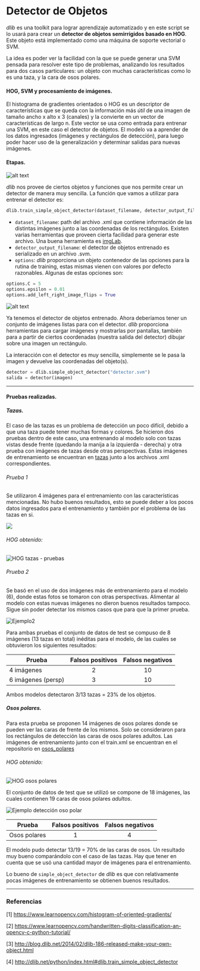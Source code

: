 # Detector de Objetos
*dlib* es una toolkit para lograr aprendizaje automatizado y en este script se lo usará para crear un __detector de objetos semirrígidos basado en HOG__. Este objeto está implementado como una máquina de soporte vectorial o SVM.

La idea es poder ver la facilidad con la que se puede generar una SVM pensada para resolver este tipo de problemas, analizando los resultados para dos casos particulares: un objeto con muchas características como lo es una taza, y la cara de osos polares.

#### HOG, SVM y procesamiento de imágenes.
El histograma de gradientes orientados o HOG es un descriptor de características que se queda con la información más *útil* de una imagen de tamaño ancho x alto x 3 (canales) y la convierte en un vector de características de largo n. Este vector se usa como entrada para entrenar una SVM, en este caso el detector de objetos. El modelo va a aprender de los datos ingresados (imágenes y rectángulos de detección), para luego poder hacer uso de la generalización y determinar salidas para nuevas imágenes.

#### Etapas.

![alt text](https://i.imgur.com/RXXPudP.png "Entrenamiento")

*dlib* nos provee de ciertos objetos y funciones que nos permite crear un detector de manera muy sencilla. La función que vamos a utilizar para entrenar el detector es:

```python
dlib.train_simple_object_detector(dataset_filename, detector_output_filename, options)
```
* `dataset_filename`: path del archivo .xml que contiene información de las distintas imágenes junto a las coordenadas de los rectángulos. Existen varias herramientas que proveen cierta facilidad para generar este archivo. Una buena herramienta es [imgLab](http://imglab.ml).
* `detector_output_filename`: el detector de objetos entrenado es serializado en un archivo .svm.
* `options`: *dlib* proporciona un objeto contenedor de las opciones para la rutina de training, estas mismas vienen con valores por defecto razonables. Algunas de estas opciones son:

```python
options.C = 5
options.epsilon = 0.01
options.add_left_right_image_flips = True
```

![alt text](https://i.imgur.com/GUN6rXu.png "Consulta")

Ya tenemos el detector de objetos entrenado. Ahora deberíamos tener un conjunto de imágenes listas para con el detector. *dlib* proporciona herramientas para cargar imágenes y mostrarlas por pantallas, también para a partir de ciertos coordenadas (nuestra salida del detector) dibujar sobre una imagen un rectángulo. 

La interacción con el detector es muy sencilla, simplemente se le pasa la imagen y devuelve las coordenadas del objeto(s).
```python
detector = dlib.simple_object_detector("detector.svm")
salida = detector(imagen)
```
___
#### Pruebas realizadas.
##### Tazas.
El caso de las tazas es un problema de detección un poco difícil, debido a que una taza puede tener muchas formas y colores. Se hicieron dos pruebas dentro de este caso, una entrenando al modelo solo con tazas vistas desde frente (quedando la manija a la izquierda - derecha) y otra prueba con imágenes de tazas desde otras perspectivas. Estas imágenes de entrenamiento se encuentran en [tazas](/tools/object%20detector/tazas) junto a los archivos .xml correspondientes.

###### Prueba 1
Se utilizaron 4 imágenes para el entrenamiento con las características mencionadas. No hubo buenos resultados, esto se puede deber a los pocos datos ingresados para el entrenamiento y también por el problema de las tazas en si.

![](https://github.com/bconstanzo/phantom/blob/master/tools/object%20detector/tazas/prueba1/Foto%2017-5-19%2013%2018%2058.jpg)
###### HOG obtenido:
![](https://github.com/bconstanzo/phantom/blob/master/tools/object%20detector/tazas/prueba1/hog.png "HOG tazas - pruebas")

###### Prueba 2
Se basó en el uso de dos imágenes más de entrenamiento para el modelo (6), donde estas fotos se tomaron con otras perspectivas. Alimentar al modelo con estas nuevas imágenes no dieron buenos resultados tampoco. Sigue sin poder detectar los mismos casos que para que la primer prueba.

![](https://github.com/bconstanzo/phantom/blob/master/tools/object%20detector/tazas/prueba2/Foto%2017-5-19%2013%2018%2049.jpg?raw=true "Ejemplo2")

Para ambas pruebas el conjunto de datos de test se compuso de 8 imágenes (13 tazas en total) inéditas para el modelo, de las cuales se obtuvieron los siguientes resultados:

| Prueba              | Falsos positivos           | Falsos negativos  |
| -------------       |:--------------------------:|:-----------------:|
| 4 imágenes          | 2                          | 10                |
| 6 imágenes (persp)  | 3                          |   10               |

Ambos modelos detectaron 3/13 tazas = 23% de los objetos.

##### Osos polares.
Para esta prueba se proponen 14 imágenes de osos polares donde se pueden ver las caras de frente de los mismos. Solo se consideraron para los rectángulos de detección las caras de osos polares adultos. Las imágenes de entrenamiento junto con el train.xml se encuentran en el repositorio en [osos_polares](/tools/object%20detector/osos_polares)

###### HOG obtenido:
![](https://github.com/bconstanzo/phantom/blob/master/tools/object%20detector/osos_polares/hog.png "HOG osos polares")

El conjunto de datos de test que se utilizó se compone de 18 imágenes, las cuales contienen 19 caras de osos polares *adultos*.

![](https://github.com/bconstanzo/phantom/blob/master/tools/object%20detector/osos_polares/result.png "Ejemplo detección oso polar")

| Prueba                | Falsos positivos           | Falsos negativos  |
| -------------         |:--------------------------:|:-----------------:|
| Osos polares          | 1                          | 4                |

El modelo pudo detectar 13/19 = 70% de las caras de osos. Un resultado muy bueno comparándolo con el caso de las tazas. Hay que tener en cuenta que se usó una cantidad mayor de imágenes para el entrenamiento.

Lo bueno de `simple_object_detector` de *dlib* es que con relativamente pocas imágenes de entrenamiento se obtienen buenos resultados.

___
### Referencias
[1] https://www.learnopencv.com/histogram-of-oriented-gradients/

[2] https://www.learnopencv.com/handwritten-digits-classification-an-opencv-c-python-tutorial/

[3] http://blog.dlib.net/2014/02/dlib-186-released-make-your-own-object.html

[4] http://dlib.net/python/index.html#dlib.train_simple_object_detector

